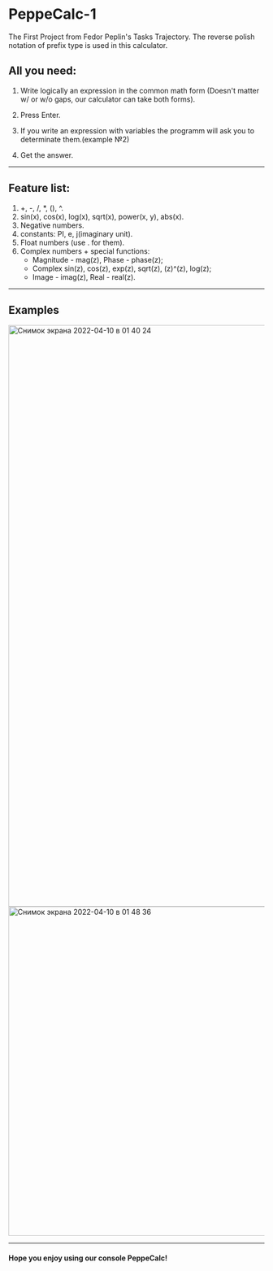 # PeppeCalc-1
The First Project from Fedor Peplin's Tasks Trajectory.
The reverse polish notation of prefix type is used in this calculator.

## All you need:
1) Write logically an expression in the common math form (Doesn't matter w/ or w/o gaps, our calculator can take both forms).

2) Press Enter.

3) If you write an expression with variables the programm will ask you to determinate them.(example №2)

4) Get the answer.
---
## Feature list:

1) +, -, /, *, (), ^.
2) sin(x), cos(x), log(x), sqrt(x), power(x, y), abs(x).
3) Negative numbers.
4) constants: PI, e, j(imaginary unit).
5) Float numbers (use . for them).
6) Complex numbers + special functions:
   - Magnitude - mag(z), Phase - phase(z);
   - Complex sin(z), cos(z), exp(z), sqrt(z), (z)^(z), log(z);
   - Image - imag(z), Real - real(z).
---
## Examples
<img width="1144" alt="Снимок экрана 2022-04-10 в 01 40 24" src="https://user-images.githubusercontent.com/100523204/162593850-fdbe2a32-ce56-42e2-8e52-97bac19aeefb.png">

<img width="648" alt="Снимок экрана 2022-04-10 в 01 48 36" src="https://user-images.githubusercontent.com/100523204/162594049-50fb5bf8-2776-4a5f-87c7-6c2e8e29b0ce.png">

---
#### Hope you enjoy using our console PeppeCalc!
